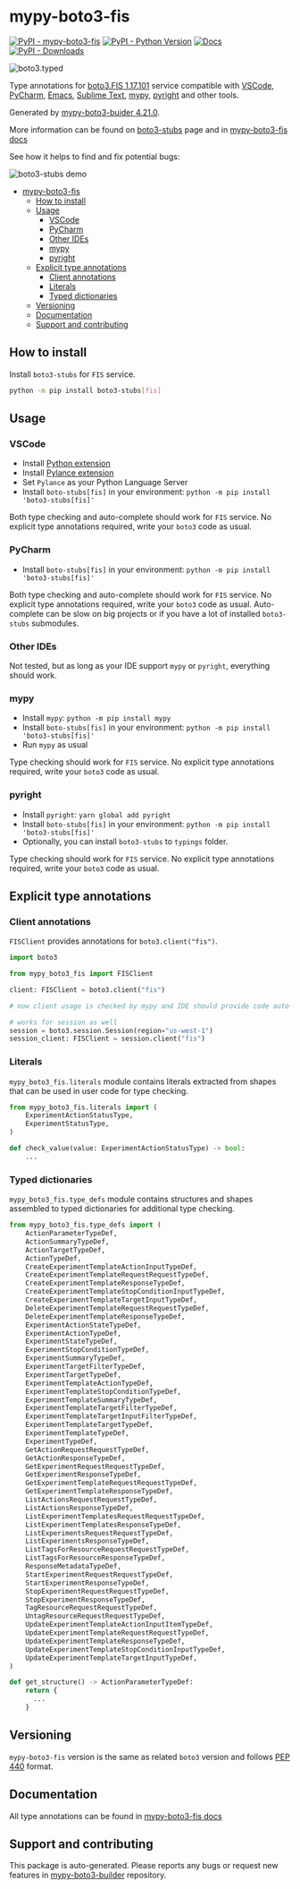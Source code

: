 <a id="mypy-boto3-fis"></a>

# mypy-boto3-fis

[![PyPI - mypy-boto3-fis](https://img.shields.io/pypi/v/mypy-boto3-fis.svg?color=blue)](https://pypi.org/project/mypy-boto3-fis)
[![PyPI - Python Version](https://img.shields.io/pypi/pyversions/mypy-boto3-fis.svg?color=blue)](https://pypi.org/project/mypy-boto3-fis)
[![Docs](https://img.shields.io/readthedocs/mypy-boto3-builder.svg?color=blue)](https://mypy-boto3-builder.readthedocs.io/)
[![PyPI - Downloads](https://img.shields.io/pypi/dw/mypy-boto3-fis?color=blue)](https://pypistats.org/packages/mypy-boto3-fis)

![boto3.typed](https://github.com/vemel/mypy_boto3_builder/raw/master/logo.png)

Type annotations for
[boto3.FIS 1.17.101](https://boto3.amazonaws.com/v1/documentation/api/1.17.101/reference/services/fis.html#FIS)
service compatible with [VSCode](https://code.visualstudio.com/),
[PyCharm](https://www.jetbrains.com/pycharm/),
[Emacs](https://www.gnu.org/software/emacs/),
[Sublime Text](https://www.sublimetext.com/),
[mypy](https://github.com/python/mypy),
[pyright](https://github.com/microsoft/pyright) and other tools.

Generated by
[mypy-boto3-buider 4.21.0](https://github.com/vemel/mypy_boto3_builder).

More information can be found on
[boto3-stubs](https://pypi.org/project/boto3-stubs/) page and in
[mypy-boto3-fis docs](https://vemel.github.io/boto3_stubs_docs/mypy_boto3_fis/)

See how it helps to find and fix potential bugs:

![boto3-stubs demo](https://github.com/vemel/mypy_boto3_builder/raw/master/demo.gif)

- [mypy-boto3-fis](#mypy-boto3-fis)
  - [How to install](#how-to-install)
  - [Usage](#usage)
    - [VSCode](#vscode)
    - [PyCharm](#pycharm)
    - [Other IDEs](#other-ides)
    - [mypy](#mypy)
    - [pyright](#pyright)
  - [Explicit type annotations](#explicit-type-annotations)
    - [Client annotations](#client-annotations)
    - [Literals](#literals)
    - [Typed dictionaries](#typed-dictionaries)
  - [Versioning](#versioning)
  - [Documentation](#documentation)
  - [Support and contributing](#support-and-contributing)

<a id="how-to-install"></a>

## How to install

Install `boto3-stubs` for `FIS` service.

```bash
python -m pip install boto3-stubs[fis]
```

<a id="usage"></a>

## Usage

<a id="vscode"></a>

### VSCode

- Install
  [Python extension](https://marketplace.visualstudio.com/items?itemName=ms-python.python)
- Install
  [Pylance extension](https://marketplace.visualstudio.com/items?itemName=ms-python.vscode-pylance)
- Set `Pylance` as your Python Language Server
- Install `boto-stubs[fis]` in your environment:
  `python -m pip install 'boto3-stubs[fis]'`

Both type checking and auto-complete should work for `FIS` service. No explicit
type annotations required, write your `boto3` code as usual.

<a id="pycharm"></a>

### PyCharm

- Install `boto-stubs[fis]` in your environment:
  `python -m pip install 'boto3-stubs[fis]'`

Both type checking and auto-complete should work for `FIS` service. No explicit
type annotations required, write your `boto3` code as usual. Auto-complete can
be slow on big projects or if you have a lot of installed `boto3-stubs`
submodules.

<a id="other-ides"></a>

### Other IDEs

Not tested, but as long as your IDE support `mypy` or `pyright`, everything
should work.

<a id="mypy"></a>

### mypy

- Install `mypy`: `python -m pip install mypy`
- Install `boto-stubs[fis]` in your environment:
  `python -m pip install 'boto3-stubs[fis]'`
- Run `mypy` as usual

Type checking should work for `FIS` service. No explicit type annotations
required, write your `boto3` code as usual.

<a id="pyright"></a>

### pyright

- Install `pyright`: `yarn global add pyright`
- Install `boto-stubs[fis]` in your environment:
  `python -m pip install 'boto3-stubs[fis]'`
- Optionally, you can install `boto3-stubs` to `typings` folder.

Type checking should work for `FIS` service. No explicit type annotations
required, write your `boto3` code as usual.

<a id="explicit-type-annotations"></a>

## Explicit type annotations

<a id="client-annotations"></a>

### Client annotations

`FISClient` provides annotations for `boto3.client("fis")`.

```python
import boto3

from mypy_boto3_fis import FISClient

client: FISClient = boto3.client("fis")

# now client usage is checked by mypy and IDE should provide code auto-complete

# works for session as well
session = boto3.session.Session(region="us-west-1")
session_client: FISClient = session.client("fis")
```

<a id="literals"></a>

### Literals

`mypy_boto3_fis.literals` module contains literals extracted from shapes that
can be used in user code for type checking.

```python
from mypy_boto3_fis.literals import (
    ExperimentActionStatusType,
    ExperimentStatusType,
)

def check_value(value: ExperimentActionStatusType) -> bool:
    ...
```

<a id="typed-dictionaries"></a>

### Typed dictionaries

`mypy_boto3_fis.type_defs` module contains structures and shapes assembled to
typed dictionaries for additional type checking.

```python
from mypy_boto3_fis.type_defs import (
    ActionParameterTypeDef,
    ActionSummaryTypeDef,
    ActionTargetTypeDef,
    ActionTypeDef,
    CreateExperimentTemplateActionInputTypeDef,
    CreateExperimentTemplateRequestRequestTypeDef,
    CreateExperimentTemplateResponseTypeDef,
    CreateExperimentTemplateStopConditionInputTypeDef,
    CreateExperimentTemplateTargetInputTypeDef,
    DeleteExperimentTemplateRequestRequestTypeDef,
    DeleteExperimentTemplateResponseTypeDef,
    ExperimentActionStateTypeDef,
    ExperimentActionTypeDef,
    ExperimentStateTypeDef,
    ExperimentStopConditionTypeDef,
    ExperimentSummaryTypeDef,
    ExperimentTargetFilterTypeDef,
    ExperimentTargetTypeDef,
    ExperimentTemplateActionTypeDef,
    ExperimentTemplateStopConditionTypeDef,
    ExperimentTemplateSummaryTypeDef,
    ExperimentTemplateTargetFilterTypeDef,
    ExperimentTemplateTargetInputFilterTypeDef,
    ExperimentTemplateTargetTypeDef,
    ExperimentTemplateTypeDef,
    ExperimentTypeDef,
    GetActionRequestRequestTypeDef,
    GetActionResponseTypeDef,
    GetExperimentRequestRequestTypeDef,
    GetExperimentResponseTypeDef,
    GetExperimentTemplateRequestRequestTypeDef,
    GetExperimentTemplateResponseTypeDef,
    ListActionsRequestRequestTypeDef,
    ListActionsResponseTypeDef,
    ListExperimentTemplatesRequestRequestTypeDef,
    ListExperimentTemplatesResponseTypeDef,
    ListExperimentsRequestRequestTypeDef,
    ListExperimentsResponseTypeDef,
    ListTagsForResourceRequestRequestTypeDef,
    ListTagsForResourceResponseTypeDef,
    ResponseMetadataTypeDef,
    StartExperimentRequestRequestTypeDef,
    StartExperimentResponseTypeDef,
    StopExperimentRequestRequestTypeDef,
    StopExperimentResponseTypeDef,
    TagResourceRequestRequestTypeDef,
    UntagResourceRequestRequestTypeDef,
    UpdateExperimentTemplateActionInputItemTypeDef,
    UpdateExperimentTemplateRequestRequestTypeDef,
    UpdateExperimentTemplateResponseTypeDef,
    UpdateExperimentTemplateStopConditionInputTypeDef,
    UpdateExperimentTemplateTargetInputTypeDef,
)

def get_structure() -> ActionParameterTypeDef:
    return {
      ...
    }
```

<a id="versioning"></a>

## Versioning

`mypy-boto3-fis` version is the same as related `boto3` version and follows
[PEP 440](https://www.python.org/dev/peps/pep-0440/) format.

<a id="documentation"></a>

## Documentation

All type annotations can be found in
[mypy-boto3-fis docs](https://vemel.github.io/boto3_stubs_docs/mypy_boto3_fis/)

<a id="support-and-contributing"></a>

## Support and contributing

This package is auto-generated. Please reports any bugs or request new features
in [mypy-boto3-builder](https://github.com/vemel/mypy_boto3_builder/issues/)
repository.
